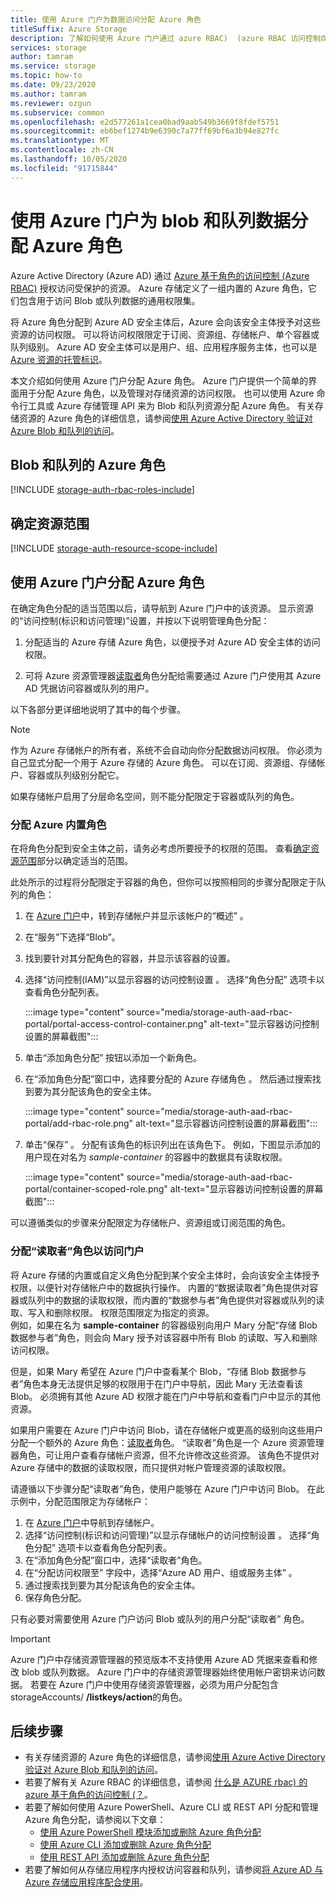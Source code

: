 ```yaml
---
title: 使用 Azure 门户为数据访问分配 Azure 角色
titleSuffix: Azure Storage
description: 了解如何使用 Azure 门户通过 azure RBAC)  (azure RBAC 访问控制向 Azure Active Directory 安全主体分配权限。 Azure 存储支持通过 Azure AD 使用内置和 Azure 自定义角色进行身份验证。
services: storage
author: tamram
ms.service: storage
ms.topic: how-to
ms.date: 09/23/2020
ms.author: tamram
ms.reviewer: ozgun
ms.subservice: common
ms.openlocfilehash: e2d577261a1cea0bad9aab549b3669f8fdef5751
ms.sourcegitcommit: eb6bef1274b9e6390c7a77ff69bf6a3b94e827fc
ms.translationtype: MT
ms.contentlocale: zh-CN
ms.lasthandoff: 10/05/2020
ms.locfileid: "91715844"
---
```

# <a name="use-the-azure-portal-to-assign-an-azure-role-for-access-to-blob-and-queue-data"></a>使用 Azure 门户为 blob 和队列数据分配 Azure 角色

Azure Active Directory (Azure AD) 通过 [Azure 基于角色的访问控制 (Azure RBAC)](../../role-based-access-control/overview.md) 授权访问受保护的资源。 Azure 存储定义了一组内置的 Azure 角色，它们包含用于访问 Blob 或队列数据的通用权限集。

将 Azure 角色分配到 Azure AD 安全主体后，Azure 会向该安全主体授予对这些资源的访问权限。 可以将访问权限限定于订阅、资源组、存储帐户、单个容器或队列级别。 Azure AD 安全主体可以是用户、组、应用程序服务主体，也可以是 [Azure 资源的托管标识](../../active-directory/managed-identities-azure-resources/overview.md)。

本文介绍如何使用 Azure 门户分配 Azure 角色。 Azure 门户提供一个简单的界面用于分配 Azure 角色，以及管理对存储资源的访问权限。 也可以使用 Azure 命令行工具或 Azure 存储管理 API 来为 Blob 和队列资源分配 Azure 角色。 有关存储资源的 Azure 角色的详细信息，请参阅[使用 Azure Active Directory 验证对 Azure Blob 和队列的访问](storage-auth-aad.md)。

## <a name="azure-roles-for-blobs-and-queues"></a>Blob 和队列的 Azure 角色

[!INCLUDE [storage-auth-rbac-roles-include](../../../includes/storage-auth-rbac-roles-include.md)]

## <a name="determine-resource-scope"></a>确定资源范围

[!INCLUDE [storage-auth-resource-scope-include](../../../includes/storage-auth-resource-scope-include.md)]

## <a name="assign-azure-roles-using-the-azure-portal"></a>使用 Azure 门户分配 Azure 角色

在确定角色分配的适当范围以后，请导航到 Azure 门户中的该资源。 显示资源的“访问控制(标识和访问管理)”设置，并按以下说明管理角色分配： 

1. 分配适当的 Azure 存储 Azure 角色，以便授予对 Azure AD 安全主体的访问权限。

1. 可将 Azure 资源管理器[读取者](../../role-based-access-control/built-in-roles.md#reader)角色分配给需要通过 Azure 门户使用其 Azure AD 凭据访问容器或队列的用户。 

以下各部分更详细地说明了其中的每个步骤。

> [!NOTE]
> 作为 Azure 存储帐户的所有者，系统不会自动向你分配数据访问权限。 你必须为自己显式分配一个用于 Azure 存储的 Azure 角色。 可以在订阅、资源组、存储帐户、容器或队列级别分配它。
>
> 如果存储帐户启用了分层命名空间，则不能分配限定于容器或队列的角色。

### <a name="assign-an-azure-built-in-role"></a>分配 Azure 内置角色

在将角色分配到安全主体之前，请务必考虑所要授予的权限的范围。 查看[确定资源范围](#determine-resource-scope)部分以确定适当的范围。

此处所示的过程将分配限定于容器的角色，但你可以按照相同的步骤分配限定于队列的角色：

1. 在 [Azure 门户](https://portal.azure.com)中，转到存储帐户并显示该帐户的“概述”  。
1. 在“服务”下选择“Blob”。 
1. 找到要针对其分配角色的容器，并显示该容器的设置。
1. 选择“访问控制(IAM)”以显示容器的访问控制设置  。 选择“角色分配”  选项卡以查看角色分配列表。

    :::image type="content" source="media/storage-auth-aad-rbac-portal/portal-access-control-container.png" alt-text="显示容器访问控制设置的屏幕截图":::

1. 单击“添加角色分配”  按钮以添加一个新角色。
1. 在“添加角色分配”窗口中，选择要分配的 Azure 存储角色  。 然后通过搜索找到要为其分配该角色的安全主体。

    :::image type="content" source="media/storage-auth-aad-rbac-portal/add-rbac-role.png" alt-text="显示容器访问控制设置的屏幕截图":::

1. 单击“保存”  。 分配有该角色的标识列出在该角色下。 例如，下图显示添加的用户现在对名为 *sample-container* 的容器中的数据具有读取权限。

    :::image type="content" source="media/storage-auth-aad-rbac-portal/container-scoped-role.png" alt-text="显示容器访问控制设置的屏幕截图":::

可以遵循类似的步骤来分配限定为存储帐户、资源组或订阅范围的角色。

### <a name="assign-the-reader-role-for-portal-access"></a>分配“读取者”角色以访问门户

将 Azure 存储的内置或自定义角色分配到某个安全主体时，会向该安全主体授予权限，以便针对存储帐户中的数据执行操作。 内置的“数据读取者”角色提供对容器或队列中的数据的读取权限，而内置的“数据参与者”角色提供对容器或队列的读取、写入和删除权限。   权限范围限定为指定的资源。  
例如，如果在名为 **sample-container** 的容器级别向用户 Mary 分配“存储 Blob 数据参与者”角色，则会向 Mary 授予对该容器中所有 Blob 的读取、写入和删除访问权限。

但是，如果 Mary 希望在 Azure 门户中查看某个 Blob，“存储 Blob 数据参与者”角色本身无法提供足够的权限用于在门户中导航，因此 Mary 无法查看该 Blob。  必须拥有其他 Azure AD 权限才能在门户中导航和查看门户中显示的其他资源。

如果用户需要在 Azure 门户中访问 Blob，请在存储帐户或更高的级别向这些用户分配一个额外的 Azure 角色：[读取者](../../role-based-access-control/built-in-roles.md#reader)角色。 “读取者”角色是一个 Azure 资源管理器角色，可让用户查看存储帐户资源，但不允许修改这些资源。  该角色不提供对 Azure 存储中的数据的读取权限，而只提供对帐户管理资源的读取权限。

请遵循以下步骤分配“读取者”角色，使用户能够在 Azure 门户中访问 Blob。  在此示例中，分配范围限定为存储帐户：

1. 在 [Azure 门户](https://portal.azure.com)中导航到存储帐户。
1. 选择“访问控制(标识和访问管理)”以显示存储帐户的访问控制设置  。 选择“角色分配”  选项卡以查看角色分配列表。
1. 在“添加角色分配”窗口中，选择“读取者”角色。   
1. 在“分配访问权限至”  字段中，选择“Azure AD 用户、组或服务主体”  。
1. 通过搜索找到要为其分配该角色的安全主体。
1. 保存角色分配。

只有必要对需要使用 Azure 门户访问 Blob 或队列的用户分配“读取者”  角色。

> [!IMPORTANT]
> Azure 门户中存储资源管理器的预览版本不支持使用 Azure AD 凭据来查看和修改 blob 或队列数据。 Azure 门户中的存储资源管理器始终使用帐户密钥来访问数据。 若要在 Azure 门户中使用存储资源管理器，必须为用户分配包含 storageAccounts/ **/listkeys/action**的角色。

## <a name="next-steps"></a>后续步骤

- 有关存储资源的 Azure 角色的详细信息，请参阅[使用 Azure Active Directory 验证对 Azure Blob 和队列的访问](storage-auth-aad.md)。 
- 若要了解有关 Azure RBAC 的详细信息，请参阅 [什么是 AZURE rbac) 的 azure 基于角色的访问控制 (？](../../role-based-access-control/overview.md)。
- 若要了解如何使用 Azure PowerShell、Azure CLI 或 REST API 分配和管理 Azure 角色分配，请参阅以下文章：
    - [使用 Azure PowerShell 模块添加或删除 Azure 角色分配](../../role-based-access-control/role-assignments-powershell.md)
    - [使用 Azure CLI 添加或删除 Azure 角色分配](../../role-based-access-control/role-assignments-cli.md)
    - [使用 REST API 添加或删除 Azure 角色分配](../../role-based-access-control/role-assignments-rest.md)
- 若要了解如何从存储应用程序内授权访问容器和队列，请参阅[将 Azure AD 与 Azure 存储应用程序配合使用](storage-auth-aad-app.md)。
